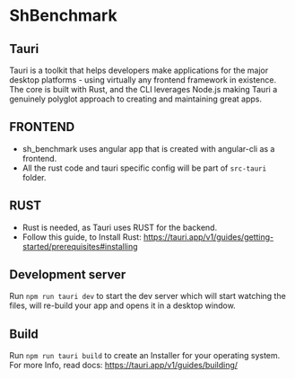 # ShBenchmark

## Tauri
Tauri is a toolkit that helps developers make applications for the major desktop platforms - using virtually any frontend framework in existence. The core is built with Rust, and the CLI leverages Node.js making Tauri a genuinely polyglot approach to creating and maintaining great apps.

## FRONTEND
- sh_benchmark uses angular app that is created with angular-cli as a frontend.
- All the rust code and tauri specific config will be part of `src-tauri` folder.
## RUST
- Rust is needed, as Tauri uses RUST for the backend.
- Follow this guide, to Install Rust: https://tauri.app/v1/guides/getting-started/prerequisites#installing

## Development server
Run `npm run tauri dev` to start the dev server which will start watching the files, will re-build your app and opens it in a desktop window.

## Build
Run `npm run tauri build` to create an Installer for your operating system.
For more Info, read docs: https://tauri.app/v1/guides/building/
